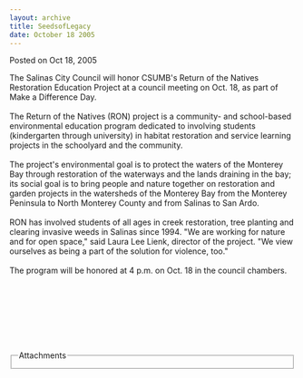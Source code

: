 ```yaml
---
layout: archive
title: SeedsofLegacy
date: October 18 2005
---
```





<span class="date">Posted on Oct 18, 2005    </span>
<p>The Salinas City Council will honor CSUMB&apos;s Return of the
Natives Restoration Education Project at a council meeting on Oct.
18, as part of Make a Difference Day.<br>
<br>
The Return of the Natives (RON) project is a community- and
school-based environmental education program dedicated to involving
students (kindergarten through university) in habitat restoration
and service learning projects in the schoolyard and the
community.<br>
<br>
The project&apos;s environmental goal is to protect the waters of the
Monterey Bay through restoration of the waterways and the lands
draining in the bay; its social goal is to bring people and nature
together on restoration and garden projects in the watersheds of
the Monterey Bay from the Monterey Peninsula to North Monterey
County and from Salinas to San Ardo.<br>
<br>
RON has involved students of all ages in creek restoration, tree
planting and clearing invasive weeds in Salinas since 1994. &quot;We are
working for nature and for open space,&quot; said Laura Lee Lienk,
director of the project. &quot;We view ourselves as being a part of the
solution for violence, too.&quot;<br>
<br>
The program will be honored at 4 p.m. on Oct. 18 in the council
chambers.</br></br></br></br></br></br></br></br></p>
<fieldset class="fieldgroup group-attachments">
<legend>Attachments</legend>
<div class="field field-type-emvideo field-field-attach-video">
<div class="field-items">
<div class="field-item odd">
<div class="emvideo emvideo-video emvideo-"/>
</div>
</div>
</div>
</fieldset>





